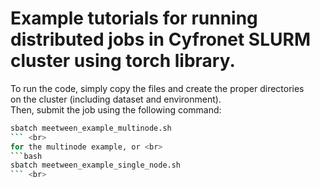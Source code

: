 # Example tutorials for running distributed jobs in Cyfronet SLURM cluster using torch library. <br>

To run the code, simply copy the files and create the proper directories <br>
on the cluster (including dataset and environment). <br>
Then, submit the job using the following command: <br>
```bash
sbatch meetween_example_multinode.sh
``` <br>
for the multinode example, or <br>
```bash
sbatch meetween_example_single_node.sh
``` <br>
